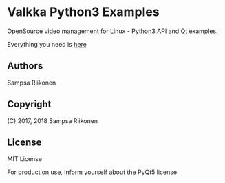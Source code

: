 # Valkka Python3 Examples

OpenSource video management for Linux - Python3 API and Qt examples.

Everything you need is [here](https://elsampsa.github.io/valkka-examples/)

## Authors
Sampsa Riikonen

## Copyright
(C) 2017, 2018 Sampsa Riikonen

## License
MIT License

For production use, inform yourself about the PyQt5 license
